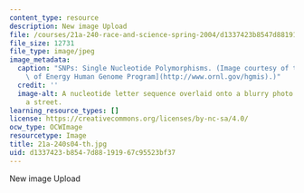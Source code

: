 ```yaml
---
content_type: resource
description: New image Upload
file: /courses/21a-240-race-and-science-spring-2004/d1337423b8547d88191967c95523bf37_21a-240s04-th.jpg
file_size: 12731
file_type: image/jpeg
image_metadata:
  caption: "SNPs: Single Nucleotide Polymorphisms. (Image courtesy of the\_[U.S. Department\
    \ of Energy Human Genome Program](http://www.ornl.gov/hgmis).)"
  credit: ''
  image-alt: A nucleotide letter sequence overlaid onto a blurry photo of people crossing
    a street.
learning_resource_types: []
license: https://creativecommons.org/licenses/by-nc-sa/4.0/
ocw_type: OCWImage
resourcetype: Image
title: 21a-240s04-th.jpg
uid: d1337423-b854-7d88-1919-67c95523bf37
---
```

New image Upload